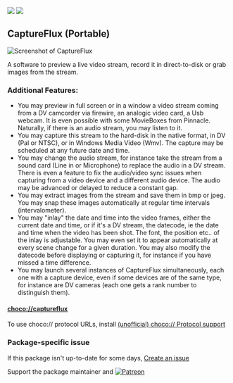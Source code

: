 [![](https://img.shields.io/chocolatey/v/captureflux?color=green&label=captureflux)](https://chocolatey.org/packages/captureflux) [![](https://img.shields.io/chocolatey/dt/captureflux)](https://chocolatey.org/packages/captureflux)

## CaptureFlux (Portable)


![Screenshot of CaptureFlux](http://paul.glagla.free.fr/images/capture52en_1.jpg)

A software to preview a live video stream, record it in direct-to-disk or grab images from the stream.

### Additional Features:
* You may preview in full screen or in a window a video stream coming from a DV camcorder via firewire, an analogic video card, a Usb webcam. It is even possible with some MovieBoxes from Pinnacle. Naturally, if there is an audio stream, you may listen to it.
* You may capture this stream to the hard-disk in the native format, in DV (Pal or NTSC), or in Windows Media Video (Wmv). The capture may be scheduled at any future date and time.
* You may change the audio stream, for instance take the stream from a sound card (Line in or Microphone) to replace the audio in a DV stream. There is even a feature to fix the audio/video sync issues when capturing from a video device and a different audio device. The audio may be advanced or delayed to reduce a constant gap.
* You may extract images from the stream and save them in bmp or jpeg. You may snap these images automatically at regular time intervals (intervalometer).
* You may "inlay" the date and time into the video frames, either the current date and time, or if it's a DV stream, the datecode, ie the date and time when the video has been shot. The font, the position etc.. of the inlay is adjustable. You may even set it to appear automatically at every scene change for a given duration. You may also modify the datecode before displaying or capturing it, for instance if you have missed a time difference.
* You may launch several instances of CaptureFlux simultaneously, each one with a capture device, even if some devices are of the same type, for instance are DV cameras (each one gets a rank number to distinguish them).


#### [choco://captureflux](choco://captureflux)
To use choco:// protocol URLs, install [(unofficial) choco:// Protocol support ](https://chocolatey.org/packages/choco-protocol-support)

### Package-specific issue
If this package isn't up-to-date for some days, [Create an issue](https://github.com/tunisiano187/Chocolatey-packages/issues/new/choose)

Support the package maintainer and [![Patreon](https://cdn.jsdelivr.net/gh/tunisiano187/Chocolatey-packages@d15c4e19c709e7148588d4523ffc6dd3cd3c7e5e/icons/patreon.png)](https://www.patreon.com/tunisiano)
